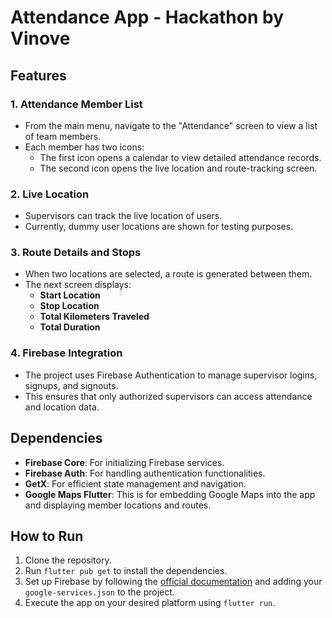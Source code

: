 # Attendance App - Hackathon by Vinove

## Features

### 1. Attendance Member List

- From the main menu, navigate to the "Attendance" screen to view a list of team members.
- Each member has two icons:
  - The first icon opens a calendar to view detailed attendance records.
  - The second icon opens the live location and route-tracking screen.

### 2. Live Location

- Supervisors can track the live location of users.
- Currently, dummy user locations are shown for testing purposes.

### 3. Route Details and Stops

- When two locations are selected, a route is generated between them.
- The next screen displays:
  - **Start Location**
  - **Stop Location**
  - **Total Kilometers Traveled**
  - **Total Duration**

### 4. Firebase Integration

- The project uses Firebase Authentication to manage supervisor logins, signups, and signouts.
- This ensures that only authorized supervisors can access attendance and location data.
  
## Dependencies

- **Firebase Core**: For initializing Firebase services.
- **Firebase Auth**: For handling authentication functionalities.
- **GetX**: For efficient state management and navigation.
- **Google Maps Flutter**: This is for embedding Google Maps into the app and displaying member locations and routes.

## How to Run

1. Clone the repository.
2. Run `flutter pub get` to install the dependencies.
3. Set up Firebase by following the [official documentation](https://firebase.flutter.dev/docs/overview) and adding your `google-services.json` to the project.
4. Execute the app on your desired platform using `flutter run`.
